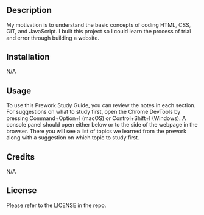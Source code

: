 
# <Prework Study Guide Webpage>

## Description

My motivation is to understand the basic concepts of coding HTML, CSS, GIT, and JavaScript. I built this project so I could learn the process of trial and error through building a website. 


## Installation

N/A
## Usage

To use this Prework Study Guide, you can review the notes in each section. For suggestions on what to study first, open the Chrome DevTools by pressing Command+Option+I (macOS) or Control+Shift+I (Windows). A console panel should open either below or to the side of the webpage in the browser. There you will see a list of topics we learned from the prework along with a suggestion on which topic to study first.

## Credits
N/A

## License

Please refer to the LICENSE in the repo.